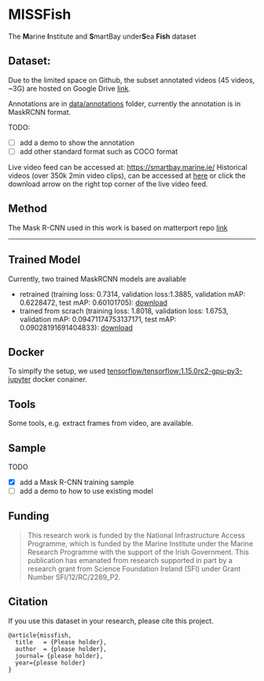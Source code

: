 # MISSFish
The <b>M</b>arine <b>I</b>nstitute and <b>S</b>martBay under<b>S</b>ea  <b>Fish</b> dataset


## Dataset:
Due to the limited space on Github, the subset annotated videos (45 videos, ~3G) are hosted on Google Drive [link](https://drive.google.com/file/d/1SnWTu-3tgarfKXuq4vHjcjJZvHDUfi78/view?usp=sharing).
 
Annotations are in [data/annotations](data/annotations) folder, currently the annotation is in MaskRCNN format. 

TODO:
- [ ] add a demo to show the annotation 
- [ ] add other standard format such as COCO format

Live video feed can be accessed at: https://smartbay.marine.ie/
Historical videos (over 350k 2min video clips), can be accessed at [here](https://smartbay.marine.ie/data/video/aja-helo-1H000314/) or click the download arrow on the right top corner of the live video feed.

## Method

The Mask R-CNN used in this work is based on matterport repo [link](https://github.com/matterport/Mask_RCNN)

--- 
## Trained Model
Currently, two trained MaskRCNN models are avaliable 
- retrained (training loss: 0.7314, validation loss:1.3885, validation mAP: 0.6228472, test mAP: 0.60101705): 
[download](https://drive.google.com/file/d/17O1r7u1WMn2aAWlgSTv8-7-FgOYF0W2S/view?usp=sharing)
- trained from scrach (training loss: 1.8018, validation loss: 1.6753, validation mAP: 0.09471174753137171, test mAP: 0.09028191691404833): 
[download](https://drive.google.com/file/d/1x61gUG_CUpA-_L9c9WP7xyCRnhWXCi_a/view?usp=sharing)


## Docker 
To simplfy the setup, we used [tensorflow/tensorflow:1.15.0rc2-gpu-py3-jupyter](https://hub.docker.com/layers/tensorflow/tensorflow/1.15.0rc2-gpu-py3-jupyter/images/sha256-95d97c5c888e053af622964a150c205a39360064a962d7d5767038ad83b2d9b3?context=explore) docker conainer.

## Tools
Some tools, e.g. extract frames from video, are available.

## Sample
TODO
- [x] add a Mask R-CNN training sample
- [ ] add a demo to how to use existing model

## Funding

> This research work is funded by the National Infrastructure Access Programme, which is funded by the Marine Institute under the Marine Research Programme with the support of the Irish Government. This publication has emanated from research supported in part by a research grant from Science Foundation Ireland (SFI) under Grant Number SFI/12/RC/2289\_P2.


## Citation
If you use this dataset in your research, please cite this project.
```
@article{missfish,
  title   = {Please holder},
  author  = {please holder},
  journal= {please holder},
  year={please holder}
}
```


